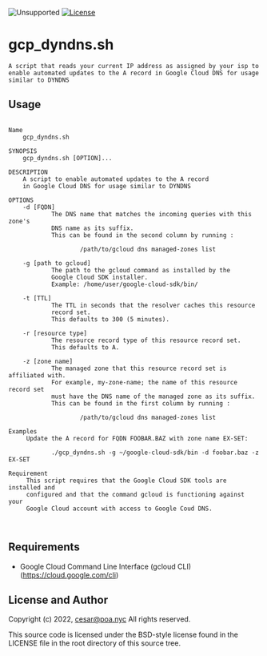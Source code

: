 ![Unsupported](https://img.shields.io/badge/development_status-in_progress-green.svg)
[![License](https://img.shields.io/badge/License-BSD_3--Clause-blue.svg)](https://opensource.org/licenses/BSD-3-Clause)

gcp_dyndns.sh
====

    A script that reads your current IP address as assigned by your isp to
    enable automated updates to the A record in Google Cloud DNS for usage
    similar to DYNDNS


Usage
----

<pre><code>
Name
    gcp_dyndns.sh

SYNOPSIS
    gcp_dyndns.sh [OPTION]...

DESCRIPTION
    A script to enable automated updates to the A record
    in Google Cloud DNS for usage similar to DYNDNS

OPTIONS
    -d [FQDN]
            The DNS name that matches the incoming queries with this zone's
            DNS name as its suffix.
            This can be found in the second column by running :

                    /path/to/gcloud dns managed-zones list

    -g [path to gcloud]
            The path to the gcloud command as installed by the
            Google Cloud SDK installer.
            Example: /home/user/google-cloud-sdk/bin/

    -t [TTL]
            The TTL in seconds that the resolver caches this resource
            record set.
            This defaults to 300 (5 minutes).

    -r [resource type]
            The resource record type of this resource record set.
            This defaults to A.

    -z [zone name]
            The managed zone that this resource record set is affiliated with.
            For example, my-zone-name; the name of this resource record set
            must have the DNS name of the managed zone as its suffix.
            This can be found in the first column by running :

                    /path/to/gcloud dns managed-zones list

Examples
     Update the A record for FQDN FOOBAR.BAZ with zone name EX-SET:

            ./gcp_dyndns.sh -g ~/google-cloud-sdk/bin -d foobar.baz -z EX-SET

Requirement
     This script requires that the Google Cloud SDK tools are installed and
     configured and that the command gcloud is functioning against your
     Google Cloud account with access to Google Coud DNS.


</code></pre>

Requirements
----

- Google Cloud Command Line Interface (gcloud CLI) (https://cloud.google.com/cli)


License and Author
----

Copyright (c) 2022, cesar@poa.nyc
All rights reserved.

This source code is licensed under the BSD-style license
found in the LICENSE file in the root directory of this
source tree.
